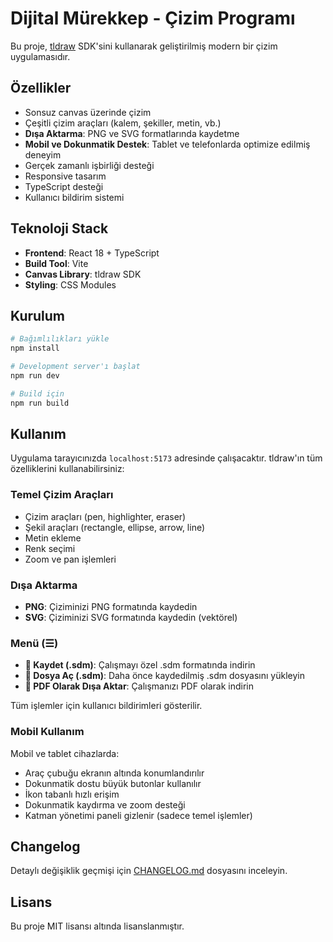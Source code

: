 # Dijital Mürekkep - Çizim Programı

Bu proje, [tldraw](https://github.com/tldraw/tldraw) SDK'sini kullanarak geliştirilmiş modern bir çizim uygulamasıdır.

## Özellikler

- Sonsuz canvas üzerinde çizim
- Çeşitli çizim araçları (kalem, şekiller, metin, vb.)
- **Dışa Aktarma**: PNG ve SVG formatlarında kaydetme
- **Mobil ve Dokunmatik Destek**: Tablet ve telefonlarda optimize edilmiş deneyim
- Gerçek zamanlı işbirliği desteği
- Responsive tasarım
- TypeScript desteği
- Kullanıcı bildirim sistemi

## Teknoloji Stack

- **Frontend**: React 18 + TypeScript
- **Build Tool**: Vite
- **Canvas Library**: tldraw SDK
- **Styling**: CSS Modules

## Kurulum

```bash
# Bağımlılıkları yükle
npm install

# Development server'ı başlat
npm run dev

# Build için
npm run build
```

## Kullanım

Uygulama tarayıcınızda `localhost:5173` adresinde çalışacaktır. tldraw'ın tüm özelliklerini kullanabilirsiniz:

### Temel Çizim Araçları
- Çizim araçları (pen, highlighter, eraser)
- Şekil araçları (rectangle, ellipse, arrow, line)
- Metin ekleme
- Renk seçimi
- Zoom ve pan işlemleri

<!-- Katman yönetimi kaldırıldı -->

### Dışa Aktarma
- **PNG**: Çiziminizi PNG formatında kaydedin
- **SVG**: Çiziminizi SVG formatında kaydedin (vektörel)
 
 ### Menü (☰)
 - **💾 Kaydet (.sdm)**: Çalışmayı özel .sdm formatında indirin
 - **📂 Dosya Aç (.sdm)**: Daha önce kaydedilmiş .sdm dosyasını yükleyin
 - **🧾 PDF Olarak Dışa Aktar**: Çalışmanızı PDF olarak indirin

Tüm işlemler için kullanıcı bildirimleri gösterilir.

### Mobil Kullanım
Mobil ve tablet cihazlarda:
- Araç çubuğu ekranın altında konumlandırılır
- Dokunmatik dostu büyük butonlar kullanılır
- İkon tabanlı hızlı erişim
- Dokunmatik kaydırma ve zoom desteği
- Katman yönetimi paneli gizlenir (sadece temel işlemler)

## Changelog

Detaylı değişiklik geçmişi için [CHANGELOG.md](../CHANGELOG.md) dosyasını inceleyin.

## Lisans

Bu proje MIT lisansı altında lisanslanmıştır.
